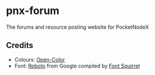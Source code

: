 # pnx-forum
The forums and resource posting website for PocketNodeX

## Credits
 - Colours: [Open-Color](https://yeun.github.io/open-color/)
 - Font: [Roboto](https://fonts.google.com/specimen/Roboto) from Google compiled by [Font Squirrel](https://www.fontsquirrel.com/tools/webfont-generator)
